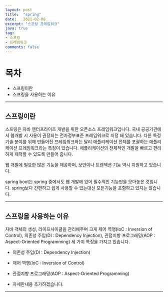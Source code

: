 ```yaml
---
layout: post
title:  "spring"
date:   2021-02-08
excerpt: "스프링 프레임워크"
java: true
tag:
- 스프링
- 프레임워크
comments: false
---
```



# 목차
* 스프링이란
* 스프링을 사용하는 이유

---


## 스프링이란

스프링은 자바 엔터프라이즈 개발을 위한 오픈소스 프레임워크입니다.
국내 공공기관에서 웹개발 시 사용이 권장되는 전자정부표준 프레임워크로 지정 돼 있습니다.
다른 특정 기술 분야를 위해 만들어진 프레임워크와는 달리 애플리케이션 전체를 포괄하는 애플리케이션 프레임워크라는 특징이 있습니다.
애플리케이션의 전체적인 개발을 빠르고 편리하게 제작할 수 있도록 만들어 줍니다.

웹 개발에 필요한 많은 기능을 제공하며, 보안이나 트렌젝션 기능 역시 지원하고 있습니다.

spring boot는 spring 중에서도 웹 개발에 있어 필수적인 기능만을 모아놓은 것입니다. spring보다 간편하고 쉽게 사용할 수 있는대신 모든기능을 포함하고 있지는 않습니다.

---

## 스프링을 사용하는 이유

자바 객체의 생성, 라이프사이클을 관리해주며 크게 제어 역행(IoC : Inversion of Control), 의존성 주입(DI : Dependency Injection), 관점지향 프로그래밍(AOP : Aspect-Oriented Programming) 세 가지 특징을 가지고 있습니다.

 - 의존성 주입(DI : Dependency Injection) 

 - 제어 역행(IoC : Inversion of Control) 

 - 관점지향 프로그래밍(AOP : Aspect-Oriented Programming)

 
 * 자세한내용 추가하겠습니다.
---
